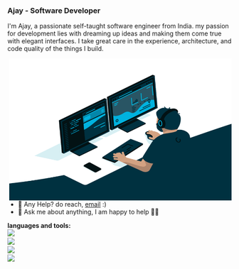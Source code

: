 ### Ajay - Software Developer

I'm Ajay, a passionate self-taught software engineer from India. my passion for development lies with dreaming up ideas and making them come true with elegant interfaces. I take great care in the experience, architecture, and code quality of the things I build.


  <img align="right" alt="GIF" src="https://github.com/malik-dinar/malik-dinar/blob/main/code.gif" width="500" height="320" />
  
- 💼 Any Help? do reach, [email](mailto:mail.ajayasok@gmail.com) :)
- 💬 Ask me about anything, I am happy to help 🤙🏻

**languages and tools:**  
<a><img src="https://skillicons.dev/icons?i=nextjs,nestjs,react,nodejs,express,mongodb" />
<a/> <br/>
<a><img src="https://skillicons.dev/icons?i=js,ts,redux,html,css,figma" />
<a/> <br/>
<a><img src="https://skillicons.dev/icons?i=aws,firebase,gcp,git,postman,nginx" />
<a/> <br/>
<a><img src="https://skillicons.dev/icons?i=docker,postgres,gcp,git,postman,nginx" />
<a/>
 <br/>


    
